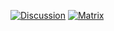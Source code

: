 [![Discussion](https://img.shields.io/github/discussions/merkle-crdt-ig/forum?style=flat-square)](https://github.com/merkle-crdt-ig/forum/discussions)
[![Matrix](https://img.shields.io/badge/chat-%23merkle--crdt--ig%3Amatrix.org-blue?style=flat-square)](https://matrix.to/#/#merkle-crdt-ig:matrix.org)

